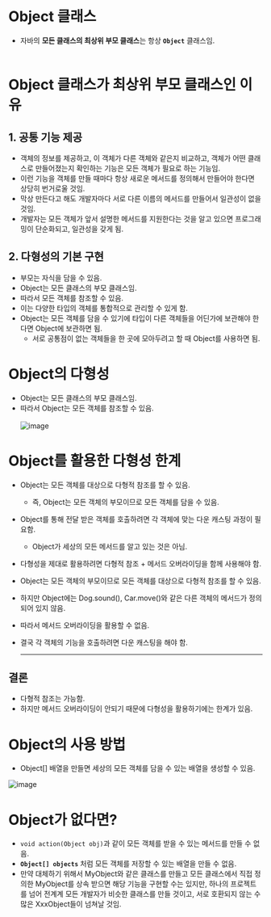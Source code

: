 # Object 클래스

- 자바의 **모든 클래스의 최상위 부모 클래스**는 항상 **`Object`** 클래스임.<br><br>

# Object 클래스가 최상위 부모 클래스인 이유

## 1. 공통 기능 제공

- 객체의 정보를 제공하고, 이 객체가 다른 객체와 같은지 비교하고, 객체가 어떤 클래스로 만들어졌는지 확인하는 기능은 모든 객체가 필요로 하는 기능임.
- 이런 기능을 객체를 만들 때마다 항상 새로운 메서드를 정의해서 만들어야 한다면 상당히 번거로울 것임.
- 막상 만든다고 해도 개발자마다 서로 다른 이름의 메서드를 만들어서 일관성이 없을 것임.
- 개발자는 모든 객체가 앞서 설명한 메서드를 지원한다는 것을 알고 있으면 프로그래밍이 단순화되고, 일관성을 갖게 됨.

## 2. 다형성의 기본 구현

- 부모는 자식을 담을 수 있음.
- Object는 모든 클래스의 부모 클래스임.
- 따라서 모든 객체를 참조할 수 있음.
- 이는 다양한 타입의 객체를 통합적으로 관리할 수 있게 함.
- Object는 모든 객체를 담을 수 있기에 타입이 다른 객체들을 어딘가에 보관해야 한다면 Object에 보관하면 됨.
  - 서로 공통점이 없는 객체들을 한 곳에 모아두려고 할 때 Object를 사용하면 됨.
 
# Object의 다형성

- Object는 모든 클래스의 부모 클래스임.
- 따라서 Object는 모든 객체를 참조할 수 있음.<br><br>
![image](https://github.com/wkdtjdwns/Java/assets/128266768/008ca4eb-b458-45e9-b346-81e4a9e54a0d)

# Object를 활용한 다형성 한계

- Object는 모든 객체를 대상으로 다형적 참조를 할 수 있음.
  
    - 즉, Object는 모든 객체의 부모이므로 모든 객체를 담을 수 있음.
    
- Object를 통해 전달 받은 객체를 호출하려면 각 객체에 맞는 다운 캐스팅 과정이 필요함.
  
    - Object가 세상의 모든 메서드를 알고 있는 것은 아님.
    
- 다형성을 제대로 활용하려면 다형적 참조 + 메서드 오버라이딩을 함께 사용해야 함.
- Object는 모든 객체의 부모이므로 모든 객체를 대상으로 다형적 참조를 할 수 있음.
- 하지만 Object에는 Dog.sound(), Car.move()와 같은 다른 객체의 메서드가 정의되어 있지 않음.
- 따라서 메서드 오버라이딩을 활용할 수 없음.
- 결국 각 객체의 기능을 호출하려면 다운 캐스팅을 해야 함.
    
    ---
    
## 결론

- 다형적 참조는 가능함.
- 하지만 메서드 오버라이딩이 안되기 때문에 다형성을 활용하기에는 한계가 있음.
    
# Object의 사용 방법

- Object[] 배열을 만들면 세상의 모든 객체를 담을 수 있는 배열을 생성할 수 있음.

![image](https://github.com/wkdtjdwns/Java/assets/128266768/95b01397-a271-4824-af96-00772a89ed3e)

# Object가 없다면?

- `void action(Object obj)`과 같이 모든 객체를 받을 수 있는 메서드를 만들 수 없음.
- **`Object[] objects`** 처럼 모든 객체를 저장할 수 있는 배열을 만들 수 없음.
- 만약 대체하기 위해서 MyObject와 같은 클래스를 만들고 모든 클래스에서 직접 정의한 MyObject를 상속 받으면 해당 기능을 구현할 수는 있지만, 하나의 프로젝트를 넘어 전계계 모든 개발자가 비슷한 클래스를 만들 것이고, 서로 호환되지 않는 수많은 XxxObject들이 넘쳐날 것임.

